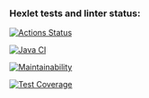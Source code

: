 ### Hexlet tests and linter status:
[![Actions Status](https://github.com/solominka/java-project-71/actions/workflows/hexlet-check.yml/badge.svg)](https://github.com/solominka/java-project-71/actions)

[![Java CI](https://github.com/solominka/java-project-71/actions/workflows/main.yml/badge.svg)](https://github.com/solominka/java-project-71/actions/workflows/main.yml)

[![Maintainability](https://api.codeclimate.com/v1/badges/94f70f0e094d65e854e0/maintainability)](https://codeclimate.com/github/solominka/java-project-71/maintainability)

[![Test Coverage](https://api.codeclimate.com/v1/badges/94f70f0e094d65e854e0/test_coverage)](https://codeclimate.com/github/solominka/java-project-71/test_coverage)
